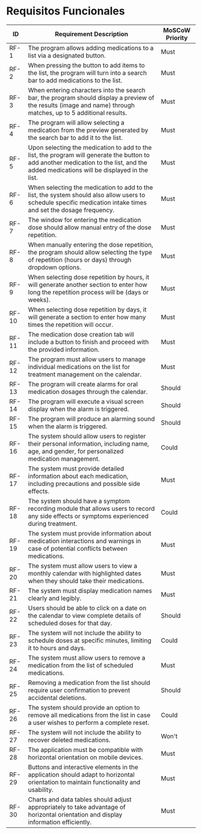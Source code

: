 # Requisitos Funcionales

| ID   | Requirement Description                                             | MoSCoW Priority   |
| ---- | -------------------------------------------------------------------- | ----------------- |
| RF-1 | The program allows adding medications to a list via a designated button. | Must              |
| RF-2 | When pressing the button to add items to the list, the program will turn into a search bar to add medications to the list. | Must |
| RF-3 | When entering characters into the search bar, the program should display a preview of the results (image and name) through matches, up to 5 additional results. | Must |
| RF-4 | The program will allow selecting a medication from the preview generated by the search bar to add it to the list. | Must |
| RF-5 | Upon selecting the medication to add to the list, the program will generate the button to add another medication to the list, and the added medications will be displayed in the list. | Must |
| RF-6 | When selecting the medication to add to the list, the system should also allow users to schedule specific medication intake times and set the dosage frequency. | Must |
| RF-7 | The window for entering the medication dose should allow manual entry of the dose repetition. | Must |
| RF-8 | When manually entering the dose repetition, the program should allow selecting the type of repetition (hours or days) through dropdown options. | Must |
| RF-9 | When selecting dose repetition by hours, it will generate another section to enter how long the repetition process will be (days or weeks). | Must |
| RF-10 | When selecting dose repetition by days, it will generate a section to enter how many times the repetition will occur. | Must |
| RF-11 | The medication dose creation tab will include a button to finish and proceed with the provided information. | Must |
| RF-12 | The program must allow users to manage individual medications on the list for treatment management on the calendar. | Must |
| RF-13 | The program will create alarms for oral medication dosages through the calendar. | Should |
| RF-14 | The program will execute a visual screen display when the alarm is triggered. | Should |
| RF-15 | The program will produce an alarming sound when the alarm is triggered. | Should |
| RF-16 | The system should allow users to register their personal information, including name, age, and gender, for personalized medication management. | Could |
| RF-17 | The system must provide detailed information about each medication, including precautions and possible side effects. | Must |
| RF-18 | The system should have a symptom recording module that allows users to record any side effects or symptoms experienced during treatment. | Could |
| RF-19 | The system must provide information about medication interactions and warnings in case of potential conflicts between medications. | Must |
| RF-20 | The system must allow users to view a monthly calendar with highlighted dates when they should take their medications. | Must |
| RF-21 | The system must display medication names clearly and legibly. | Must |
| RF-22 | Users should be able to click on a date on the calendar to view complete details of scheduled doses for that day. | Should |
| RF-23 | The system will not include the ability to schedule doses at specific minutes, limiting it to hours and days. | Could |
| RF-24 | The system must allow users to remove a medication from the list of scheduled medications. | Must |
| RF-25 | Removing a medication from the list should require user confirmation to prevent accidental deletions. | Should |
| RF-26 | The system should provide an option to remove all medications from the list in case a user wishes to perform a complete reset. | Could |
| RF-27 | The system will not include the ability to recover deleted medications. | Won't |
| RF-28 | The application must be compatible with horizontal orientation on mobile devices. | Must |
| RF-29 | Buttons and interactive elements in the application should adapt to horizontal orientation to maintain functionality and usability. | Must |
| RF-30 | Charts and data tables should adjust appropriately to take advantage of horizontal orientation and display information efficiently. | Must |
